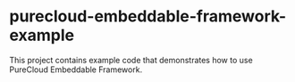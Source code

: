 # purecloud-embeddable-framework-example
This project contains example code that demonstrates how to use PureCloud Embeddable Framework.
